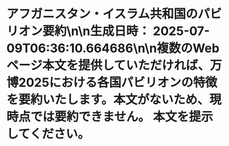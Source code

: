 # アフガニスタン・イスラム共和国のパビリオン要約\n\n**生成日時：** 2025-07-09T06:36:10.664686\n\n複数のWebページ本文を提供していただければ、万博2025における各国パビリオンの特徴を要約いたします。本文がないため、現時点では要約できません。  本文を提示してください。